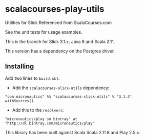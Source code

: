 # scalacourses-play-utils
Utilities for Slick Referenced from ScalaCourses.com

See the unit tests for usage examples.

This is the branch for Slick 3.1.x, Java 8 and Scala 2.11.

This version has a dependency on the Postgres driver.

## Installing ##

Add two lines to `build.sbt`.

 * Add the `scalacourses-slick-utils` dependency:
````
"com.micronautics" %% "scalacourses-slick-utils" % "3.1.4" withSources()
````

 * Add this to the `resolvers`:
````
"micronautics/play on bintray" at "http://dl.bintray.com/micronautics/play"
````

This library has been built against Scala Scala 2.11.8 and Play 2.5.x.
